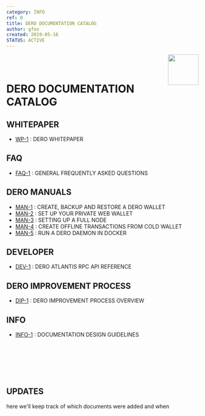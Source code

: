 ```yaml
--- 
category: INFO
ref: 0
title: DERO DOCUMENTATION CATALOG
author: gfox
created: 2019-05-16
STATUS: ACTIVE
---
```


<img align="right" src="/ASSETS/DERO_LOGO_320x320.png" width="80">
</br>
</br>

# DERO DOCUMENTATION CATALOG

## WHITEPAPER
  * [WP-1](/WP-1.md) : DERO WHITEPAPER
  
## FAQ
  * [FAQ-1](/FAQ-1.md) : GENERAL FREQUENTLY ASKED QUESTIONS
   
## DERO MANUALS
  * [MAN-1](/MAN-1.md) : CREATE, BACKUP AND RESTORE A DERO WALLET
  * [MAN-2](/MAN-4.md) : SET UP YOUR PRIVATE WEB WALLET
  * [MAN-3](/MAN-4.md) : SETTING UP A FULL NODE
  * [MAN-4](/MAN-4.md) : CREATE OFFLINE TRANSACTIONS FROM COLD WALLET
  * [MAN-5](/MAN-5.md) : RUN A DERO DAEMON IN DOCKER
  
## DEVELOPER
  * [DEV-1](/DEV-1.md) : DERO ATLANTIS RPC API REFERENCE
  
## DERO IMPROVEMENT PROCESS
  * [DIP-1](/DIP-1.md) : DERO IMPROVEMENT PROCESS OVERVIEW
  
## INFO
  * [INFO-1](/INFO-1.md) : DOCUMENTATION DESIGN GUIDELINES
  
  
</br> </br></br></br></br>
## UPDATES
here we'll keep track of which documents were added and when
